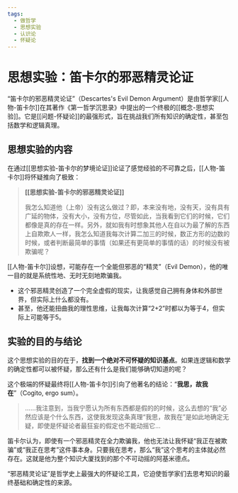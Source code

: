 ```yaml
---
tags:
  - 做哲学
  - 思想实验
  - 认识论
  - 怀疑论
---
```


# 思想实验：笛卡尔的邪恶精灵论证

“笛卡尔的邪恶精灵论证”（Descartes's Evil Demon Argument）是由哲学家[[人物-笛卡尔]]在其著作《第一哲学沉思录》中提出的一个终极的[[概念-思想实验]]。它是[[问题-怀疑论]]的最强形式，旨在挑战我们所有知识的确定性，甚至包括数学和逻辑真理。

## 思想实验的内容

在通过[[思想实验-笛卡尔的梦境论证]]论证了感觉经验的不可靠之后，[[人物-笛卡尔]]将怀疑推向了极致：

> **[[思想实验-笛卡尔的邪恶精灵论证]]**
>
> 我怎么知道他（上帝）没有这么做过？即，本来没有地，没有天，没有具有广延的物体，没有大小，没有方位，尽管如此，当我看到它们的时候，它们都像是真的存在一样。另外，就如我有时想象其他人在自以为最了解的东西上自欺欺人一样，我怎么知道我每次计算二加三的时候，数正方形的边数的时候，或者判断最简单的事情（如果还有更简单的事情的话）的时候没有被欺骗呢？

[[人物-笛卡尔]]设想，可能存在一个全能但邪恶的“精灵”（Evil Demon），他的唯一目的就是系统性地、无时无刻地欺骗我。

*   这个邪恶精灵创造了一个完全虚假的现实，让我感觉自己拥有身体和外部世界，但实际上什么都没有。
*   甚至，他还能扭曲我的理性思维，让我每次计算“2+2”时都以为等于4，但实际上可能等于5。

## 实验的目的与结论

这个思想实验的目的在于，**找到一个绝对不可怀疑的知识基点**。如果连逻辑和数学的确定性都可以被怀疑，那么还有什么是我们能够确切知道的呢？

这个极端的怀疑最终将[[人物-笛卡尔]]引向了他著名的结论：“**我思，故我在**”（Cogito, ergo sum）。

> ……我注意到，当我宁愿认为所有东西都是假的的时候，这么去想的“我”必然应该是个什么东西，这使我发现这条真理“我思，故我在”是如此地确定无疑，即使是怀疑论者最狂妄的假定也不能动摇它...

笛卡尔认为，即使有一个邪恶精灵在全力欺骗我，他也无法让我怀疑“我正在被欺骗”或“我正在思考”这件事本身。只要我在思考，那么“我”这个思考的主体就必然存在。这就是他为整个知识大厦找到的那个不可动摇的阿基米德点。

“邪恶精灵论证”是哲学史上最强大的怀疑论工具，它迫使哲学家们去思考知识的最终基础和确定性的来源。
